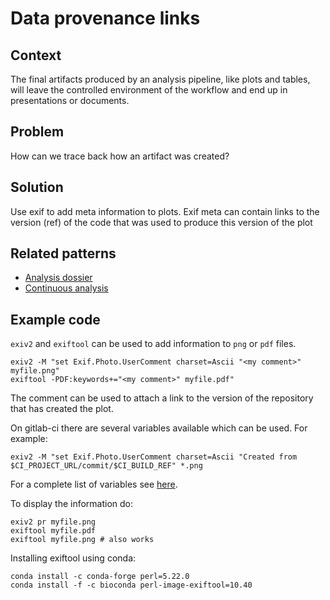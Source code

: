 # Data provenance links

## Context
The final artifacts produced by an analysis pipeline, like plots and tables, will leave the controlled environment of the workflow and end up in presentations or documents.

## Problem
How can we trace back how an artifact was created?

## Solution

Use exif to add meta information to plots. Exif meta can contain links to the version (ref) of the code that was used to produce this version of the plot

## Related patterns
* [Analysis dossier](analysis-dossier.md)
* [Continuous analysis](continuous-analysis.md)


## Example code
`exiv2` and `exiftool` can be used to add information to `png` or `pdf` files.

```
exiv2 -M "set Exif.Photo.UserComment charset=Ascii "<my comment>" myfile.png"
exiftool -PDF:keywords+="<my comment>" myfile.pdf"
```

The comment can be used to attach a link to the version of the repository that has created the plot.

On gitlab-ci there are several variables available which can be used. For example:
```
exiv2 -M "set Exif.Photo.UserComment charset=Ascii "Created from  $CI_PROJECT_URL/commit/$CI_BUILD_REF" *.png 
```
For a complete list of variables see [here](https://docs.gitlab.com/ce/ci/variables/).

To display the information do:
```
exiv2 pr myfile.png
exiftool myfile.pdf
exiftool myfile.png # also works
```

Installing exiftool using conda:
```
conda install -c conda-forge perl=5.22.0
conda install -f -c bioconda perl-image-exiftool=10.40 
```
